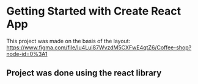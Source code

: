 # Getting Started with Create React App

This project was made on the basis of the layout: https://www.figma.com/file/Iu4Lul87WvzdM5CXFwE4qtZ6/Coffee-shop?node-id=0%3A1

## Project was done using the react library
